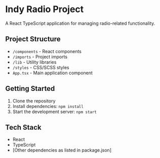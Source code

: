 # Indy Radio Project

A React TypeScript application for managing radio-related functionality.

## Project Structure

- `/components` - React components
- `/imports` - Project imports
- `/lib` - Utility libraries
- `/styles` - CSS/SCSS styles
- `App.tsx` - Main application component

## Getting Started

1. Clone the repository
2. Install dependencies: `npm install`
3. Start the development server: `npm start`

## Tech Stack

- React
- TypeScript
- [Other dependencies as listed in package.json]
